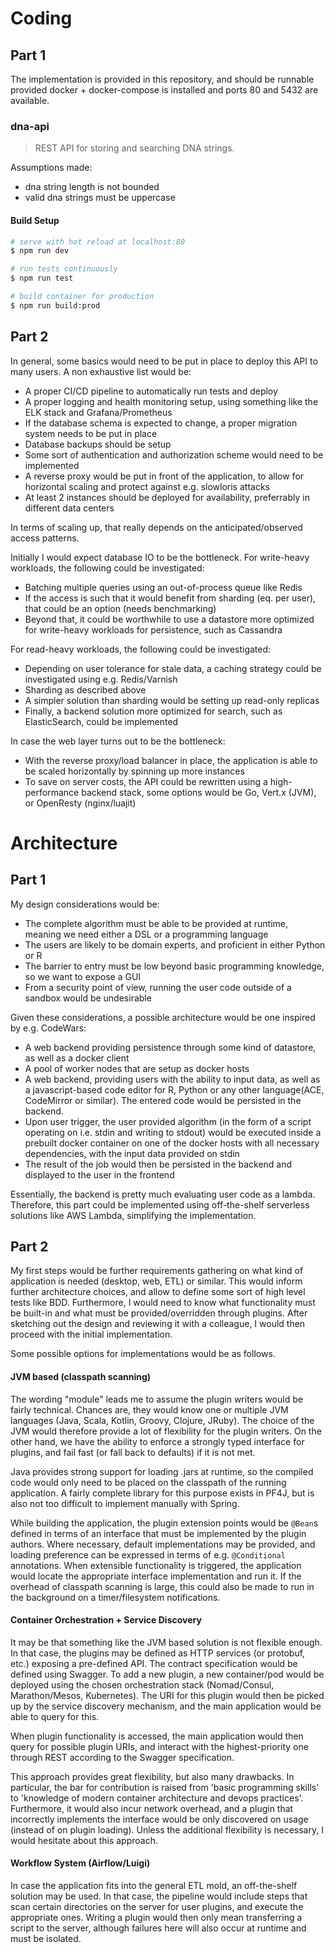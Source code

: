 # Coding

## Part 1

The implementation is provided in this repository, and should be runnable provided docker + docker-compose is installed and ports 80 and 5432 are available.

### dna-api

> REST API for storing and searching DNA strings.

Assumptions made:

- dna string length is not bounded
- valid dna strings must be uppercase

#### Build Setup

```bash
# serve with hot reload at localhost:80
$ npm run dev

# run tests continuously
$ npm run test

# build container for production
$ npm run build:prod
```

## Part 2

In general, some basics would need to be put in place to deploy this API
to many users.
A non exhaustive list would be:

- A proper CI/CD pipeline to automatically run tests and deploy
- A proper logging and health monitoring setup, using something like the ELK stack and Grafana/Prometheus
- If the database schema is expected to change, a proper migration system needs to be put in place
- Database backups should be setup
- Some sort of authentication and authorization scheme would need to be implemented
- A reverse proxy would be put in front of the application, to allow for horizontal scaling and protect against e.g. slowloris attacks
- At least 2 instances should be deployed for availability, preferrably in different data centers

In terms of scaling up, that really depends on the anticipated/observed access patterns.

Initially I would expect database IO to be the bottleneck.
For write-heavy workloads, the following could be investigated:

- Batching multiple queries using an out-of-process queue like Redis
- If the access is such that it would benefit from sharding (eq. per user), that could be an option (needs benchmarking)
- Beyond that, it could be worthwhile to use a datastore more optimized for write-heavy workloads for persistence, such as Cassandra

For read-heavy workloads, the following could be investigated:

- Depending on user tolerance for stale data, a caching strategy could be investigated using e.g. Redis/Varnish
- Sharding as described above
- A simpler solution than sharding would be setting up read-only replicas
- Finally, a backend solution more optimized for search, such as ElasticSearch, could be implemented

In case the web layer turns out to be the bottleneck:

- With the reverse proxy/load balancer in place, the application is able to be scaled horizontally by spinning up more instances
- To save on server costs, the API could be rewritten using a high-performance backend stack, some options would be Go, Vert.x (JVM), or OpenResty (nginx/luajit)

# Architecture

## Part 1

My design considerations would be:

- The complete algorithm must be able to be provided at runtime, meaning we need either a DSL or a programming language
- The users are likely to be domain experts, and proficient in either Python or R
- The barrier to entry must be low beyond basic programming knowledge,
  so we want to expose a GUI
- From a security point of view, running the user code outside of a sandbox would be undesirable

Given these considerations, a possible architecture would be one inspired by e.g. CodeWars:

- A web backend providing persistence through some kind of datastore, as well as a docker client
- A pool of worker nodes that are setup as docker hosts
- A web backend, providing users with the ability to input data, as well as a javascript-based code editor for R, Python or any other language(ACE, CodeMirror or similar).
  The entered code would be persisted in the backend.
- Upon user trigger, the user provided algorithm (in the form of a script operating on i.e. stdin and writing to stdout) would be executed inside a prebuilt docker container on one of the docker hosts with all necessary dependencies, with the input data provided on stdin
- The result of the job would then be persisted in the backend and displayed to the user in the frontend

Essentially, the backend is pretty much evaluating user code as a lambda.
Therefore, this part could be implemented using off-the-shelf serverless solutions like AWS Lambda, simplifying the implementation.

## Part 2

My first steps would be further requirements gathering on what kind of application is needed (desktop, web, ETL) or similar.
This would inform further architecture choices, and allow to define some sort of high level tests like BDD.
Furthermore, I would need to know what functionality must be built-in and what must be provided/overridden through plugins.
After sketching out the design and reviewing it with a colleague, I would then proceed with the initial implementation.

Some possible options for implementations would be as follows.

#### JVM based (classpath scanning)

The wording "module" leads me to assume the plugin writers would be fairly technical.
Chances are, they would know one or multiple JVM languages (Java, Scala, Kotlin, Groovy, Clojure, JRuby).
The choice of the JVM would therefore provide a lot of flexibility for the plugin writers.
On the other hand, we have the ability to enforce a strongly typed interface for plugins, and fail fast (or fall back to defaults) if it is not met.

Java provides strong support for loading .jars at runtime, so the compiled code would only need to be placed on the classpath of the running application.
A fairly complete library for this purpose exists in PF4J, but is also not too difficult to implement manually with Spring.

While building the application, the plugin extension points would be `@Bean`s defined in terms of an interface that must be implemented by the plugin authors.
Where necessary, default implementations may be provided, and loading preference can be expressed in terms of e.g. `@Conditional` annotations.
When extensible functionality is triggered, the application would locate the appropriate interface implementation and run it.
If the overhead of classpath scanning is large, this could also be made to run in the background on a timer/filesystem notifications.

#### Container Orchestration + Service Discovery

It may be that something like the JVM based solution is not flexible enough.
In that case, the plugins may be defined as HTTP services (or protobuf, etc.) exposing a pre-defined API.
The contract specification would be defined using Swagger.
To add a new plugin, a new container/pod would be deployed using the chosen orchestration stack (Nomad/Consul, Marathon/Mesos, Kubernetes).
The URI for this plugin would then be picked up by the service discovery mechanism, and the main application would be able to query for this.

When plugin functionality is accessed, the main application would then query for possible plugin URIs, and interact with the highest-priority one through REST according to the Swagger specification.

This approach provides great flexibility, but also many drawbacks.
In particular, the bar for contribution is raised from 'basic programming skills' to 'knowledge of modern container architecture and devops practices'.
Furthermore, it would also incur network overhead, and a plugin that incorrectly implements the interface would be only discovered on usage (instead of on plugin loading).
Unless the additional flexibility is necessary, I would hesitate about this approach.

#### Workflow System (Airflow/Luigi)

In case the application fits into the general ETL mold, an off-the-shelf solution may be used.
In that case, the pipeline would include steps that scan certain directories on the server for user plugins, and execute the appropriate ones.
Writing a plugin would then only mean transferring a script to the server, although failures here will also occur at runtime and must be isolated.
